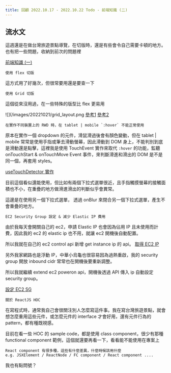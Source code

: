 ```yaml
---
title: 回顧 2022.10.17 - 2022.10.22 Todo - 前端知識 (二)
---
```


## 流水文

這週還是在做台灣旅遊景點導覽，在切版時，還是有些會令自己需要卡頓的地方。
也有把一些問題，收納到前次的問題裡

[前端知識 (一)](https://shengchih.github.io/2022/10/17/frontend-rwd/)

```
使用 flex 切版
```
這方式用了好幾次，但很常要用還是要查一下

```
使用 Grid 切版
```
這個從來沒用過，在一些特殊的版型比 flex 更易用

![](/images/20221021/grid_layout.png
[參考1](https://blog.hinablue.me/css-grid-layout/)
[參考2](https://stackoverflow.com/questions/47601564/equal-width-columns-in-css-grid)

```
在實作不同裝置上的 RWD 時，在 tablet | mobile `:hover` 不能正常使用
```
原本在實作一個 dropdown 的元件，滑鼠滑過後會有顏色變動，但在 tablet | mobile 常常是使用手指或筆去滑動螢幕，因此滑動到 DOM 身上，不能判別到底是滑動還是點擊，這裡我是使用 TouchEvent 實作來取代 `:hover` 的功能，監聽 onTouchStart & onTouchMove Event 事件，來判斷滑進和滑出的 DOM 是不是同一個，再套用 styles。

[useTouchDetector 實作](https://github.com/ShengChih/Taiwan_Tourguide/blob/dev/src/hooks/useTouchDetector/index.ts)

目前這個看似還能使用，但比如有兩個下拉式選單很近，且手指觸摸螢幕的接觸面積也不小，在重疊的地方做滑進滑出的判斷似乎會異常。

這邊是在使用另一個下拉式選單， 透過 onBlur 來閉合另一個下拉式選單，產生不會重疊的地方。

```
EC2 Security Group 設定 & 減少 Elastic IP 費用
```
由於我每天會開關自己的 ec2，申請 Elastic IP 也會因為佔用 IP 且未使用而計費，因此我的 ec2 的 elastic ip 也不用，就讓 ec2 開機後自動配置。

所以我就在自己的 ec2 control api 新增 get instance ip 的 api。
[取得 EC2 IP](https://github.com/ShengChih/aws-ec2-power-switcher/blob/dev/lambda_func/ec2_control/api.py#L316)

另外我家網路也是浮動 IP，中華小烏龜也很容易因為過熱重啟，我的 security group 開放 inbound cidr 常常也在開機後要重新調整。

所以我就繼續 extend ec2 poweron api，開機後透過 API 傳入 ip 自動設定 security group。

[設定 EC2 SG](https://github.com/ShengChih/aws-ec2-power-switcher/blob/dev/lambda_func/ec2_control/api.py#L243)


```
關於 ReactJS HOC
```
在寫程式時，通常我自己會很關注別人怎麼寫這件事。我在寫台灣旅遊景點，就會想怎麼重用這些元件，或怎麼元件的 interface 才會好用，還有元件行為的 pattern，都有種既視感。

目前在看一些 HOC 的 sample code，都是使用 class component，很少有那種 functional component 範例，這個就還要再看一下，看看能不能使用在專案上


```
React component 有很多種，這些有什麼差異，什麼時候該用什麼
e.g. JSXElement / ReactNode / FC component / React component ....
```
我也有點問號？